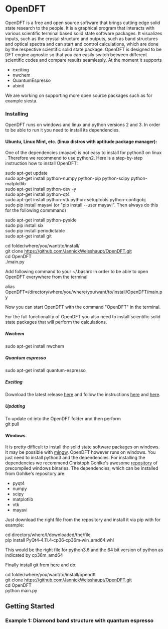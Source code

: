 # OpenDFT

OpenDFT is a free and open source software that brings cutting edge solid state research to the people.
It is a graphical program that interacts with various scientific terminal based solid state software packages.
It visualizes inputs, such as the crystal structure and outputs, such as band structures and optical spectra and can start and control calculations, which are done by the
respective scientific solid state package.
OpenDFT is designed to be DFT engine agnostic so that you can easily switch between different scientific codes and compare results seamlessly. At the moment it supports
* exciting
* nwchem
* QuantumEspresso
* abinit

We are working on supporting more open source packages such as for example siesta.

### Installing

OpenDFT runs on windows and linux and python versions 2 and 3. In order to be able to run it you need to install its dependencies.

#### Ubuntu, Linux Mint, etc. (linux distros with aptitude package manager):

One of the dependencies (mayavi) is not easy to install for python3 on linux . Therefore we
recommend to use python2. Here is a step-by-step instruction how to install OpenDFT:

sudo apt-get update<br>
sudo apt-get install python-numpy python-pip python-scipy python-matplotlib<br>
sudo apt-get install python-dev -y <br>
sudo apt-get install python-qt4 <br>
sudo apt-get install python-vtk python-setuptools python-configobj <br>
sudo pip install mayavi (or "pip install --user mayavi". 
Then always do this for the following commmand) <br>

sudo apt-get install python-pyside <br>
sudo pip install six <br>
sudo pip install periodictable <br>
sudo apt-get install git <br>

cd folder/where/you/want/to/install/ <br>
git clone https://github.com/JannickWeisshaupt/OpenDFT.git <br>
cd OpenDFT <br>
./main.py <br>

Add following command to your ~/.bashrc in order to be able to open 
OpenDFT everywhere from the terminal

alias OpenDFT=/directory/where/you/where/you/want/to/install/OpenDFT/main.py <br>

Now you can start OpenDFT with the command "OpenDFT" in the terminal.

For the full functionality of OpenDFT you also need to install scientific solid state packages
that will perform the calculations.

##### Nwchem
sudo apt-get install nwchem

##### Quantum espresso
sudo apt-get install quantum-espresso

##### Exciting
Download the latest release [here](http://exciting-code.org/carbon) and follow the instructions [here](http://exciting-code.org/carbon-download-and-compile-exciting) 
and [here](http://exciting-code.org/carbon-tutorial-scripts-and-environment-variables).

##### Updating
To update cd into the OpenDFT folder and then perform <br>
git pull

#### Windows

It is pretty difficult to install the solid state software packages on windows. It may be possible
with [mingw](http://www.mingw.org/). OpenDFT however runs on windows. You just need to install python3
and the dependencies. For installing the dependencies we recommend Christoph Gohlke's awesome
[repository](https://www.lfd.uci.edu/~gohlke/pythonlibs/) of precompiled windows binaries. 
The dependencies, which can be installed from Gohlke's repository are:
+ pyqt4
+ numpy
+ scipy
+ matplotlib
+ vtk
+ mayavi

Just download the right file from the repository and install it via pip with for example:

cd directory/where/I/downloaded/the/file <br>
pip install PyQt4‑4.11.4‑cp36‑cp36m‑win_amd64.whl

This would be the right file for python3.6 and the 64 bit version of python as indicated by
cp36m_amd64

Finally install git from [here](https://git-scm.com/) and do:

cd folder/where/you/want/to/install/opendft <br>
git clone https://github.com/JannickWeisshaupt/OpenDFT.git <br>
cd OpenDFT <br>
python main.py <br>

## Getting Started

### Example 1: Diamond band structure with quantum espresso